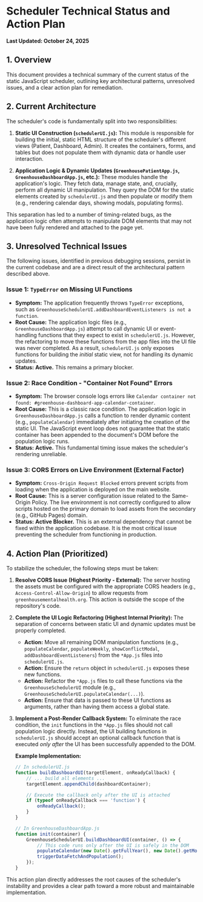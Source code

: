 # Scheduler Technical Status and Action Plan

**Last Updated: October 24, 2025**

## 1. Overview

This document provides a technical summary of the current status of the static JavaScript scheduler, outlining key architectural patterns, unresolved issues, and a clear action plan for remediation.

## 2. Current Architecture

The scheduler's code is fundamentally split into two responsibilities:

1.  **Static UI Construction (`schedulerUI.js`):** This module is responsible for building the initial, static HTML structure of the scheduler's different views (Patient, Dashboard, Admin). It creates the containers, forms, and tables but does not populate them with dynamic data or handle user interaction.

2.  **Application Logic & Dynamic Updates (`GreenhousePatientApp.js`, `GreenhouseDashboardApp.js`, etc.):** These modules handle the application's logic. They fetch data, manage state, and, crucially, perform all dynamic UI manipulation. They query the DOM for the static elements created by `schedulerUI.js` and then populate or modify them (e.g., rendering calendar days, showing modals, populating forms).

This separation has led to a number of timing-related bugs, as the application logic often attempts to manipulate DOM elements that may not have been fully rendered and attached to the page yet.

## 3. Unresolved Technical Issues

The following issues, identified in previous debugging sessions, persist in the current codebase and are a direct result of the architectural pattern described above.

### Issue 1: `TypeError` on Missing UI Functions

-   **Symptom:** The application frequently throws `TypeError` exceptions, such as `GreenhouseSchedulerUI.addDashboardEventListeners is not a function`.
-   **Root Cause:** The application logic files (e.g., `GreenhouseDashboardApp.js`) attempt to call dynamic UI or event-handling functions that they expect to exist in `schedulerUI.js`. However, the refactoring to move these functions from the app files into the UI file was never completed. As a result, `schedulerUI.js` only exposes functions for building the *initial* static view, not for handling its dynamic updates.
-   **Status:** **Active.** This remains a primary blocker.

### Issue 2: Race Condition - "Container Not Found" Errors

-   **Symptom:** The browser console logs errors like `Calendar container not found: #greenhouse-dashboard-app-calendar-container`.
-   **Root Cause:** This is a classic race condition. The application logic in `GreenhouseDashboardApp.js` calls a function to render dynamic content (e.g., `populateCalendar`) immediately after initiating the creation of the static UI. The JavaScript event loop does not guarantee that the static container has been appended to the document's DOM before the population logic runs.
-   **Status:** **Active.** This fundamental timing issue makes the scheduler's rendering unreliable.

### Issue 3: CORS Errors on Live Environment (External Factor)

-   **Symptom:** `Cross-Origin Request Blocked` errors prevent scripts from loading when the application is deployed on the main website.
-   **Root Cause:** This is a server configuration issue related to the Same-Origin Policy. The live environment is not correctly configured to allow scripts hosted on the primary domain to load assets from the secondary (e.g., GitHub Pages) domain.
-   **Status:** **Active Blocker.** This is an external dependency that cannot be fixed within the application codebase. It is the most critical issue preventing the scheduler from functioning in production.

## 4. Action Plan (Prioritized)

To stabilize the scheduler, the following steps must be taken:

1.  **Resolve CORS Issue (Highest Priority - External):** The server hosting the assets must be configured with the appropriate CORS headers (e.g., `Access-Control-Allow-Origin`) to allow requests from `greenhousementalhealth.org`. This action is outside the scope of the repository's code.

2.  **Complete the UI Logic Refactoring (Highest Internal Priority):** The separation of concerns between static UI and dynamic updates must be properly completed.
    -   **Action:** Move all remaining DOM manipulation functions (e.g., `populateCalendar`, `populateWeekly`, `showConflictModal`, `addDashboardEventListeners`) from the `*App.js` files into `schedulerUI.js`.
    -   **Action:** Ensure the `return` object in `schedulerUI.js` exposes these new functions.
    -   **Action:** Refactor the `*App.js` files to call these functions via the `GreenhouseSchedulerUI` module (e.g., `GreenhouseSchedulerUI.populateCalendar(...)`).
    -   **Action:** Ensure that data is passed to these UI functions as arguments, rather than having them access a global state.

3.  **Implement a Post-Render Callback System:** To eliminate the race condition, the `init` functions in the `*App.js` files should not call population logic directly. Instead, the UI building functions in `schedulerUI.js` should accept an optional callback function that is executed *only after* the UI has been successfully appended to the DOM.

    **Example Implementation:**
    ```javascript
    // In schedulerUI.js
    function buildDashboardUI(targetElement, onReadyCallback) {
        // ... build all elements ...
        targetElement.appendChild(dashboardContainer);

        // Execute the callback only after the UI is attached
        if (typeof onReadyCallback === 'function') {
            onReadyCallback();
        }
    }

    // In GreenhouseDashboardApp.js
    function init(container) {
        GreenhouseSchedulerUI.buildDashboardUI(container, () => {
            // This code runs only after the UI is safely in the DOM
            populateCalendar(new Date().getFullYear(), new Date().getMonth());
            triggerDataFetchAndPopulation();
        });
    }
    ```
This action plan directly addresses the root causes of the scheduler's instability and provides a clear path toward a more robust and maintainable implementation.
